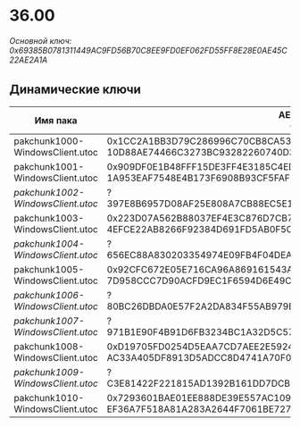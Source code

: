 # 36.00

###### Основной ключ: 0x69385B0781311449AC9FD56B70C8EE9FD0EF062FD55FF8E28E0AE45C22AE2A1A

## Динамические ключи

| Имя пака                          | AES Ключ</br>GUID                                                                                       | HiRes Текстуры |
|-----------------------------------|---------------------------------------------------------------------------------------------------------|----------------|
| pakchunk1000-WindowsClient.utoc   | 0x1CC2A1BB3D79C286996C70CB8CA5354AF0AA6B7A52D4029706FA0EE4630D559C</br>10D88AE74466C3273BC93282260740D3 | ❌             |
| pakchunk1001-WindowsClient.utoc   | 0x909DF0E1B48FFF15DE3FF4E3185C4ED06C5D25D08652A3A685FBA3164563CA71</br>1A953EAF7548E4B173F6908B93CF5FAF | ❌             |
| *pakchunk1002-WindowsClient.utoc* | ?</br>397E8B6957D08AF25E808A7CB88EC5E1 | ❌             |
| pakchunk1003-WindowsClient.utoc   | 0x223D07A562B88037EF4E3C876D7CB7E3A4ADAF56879994CA62A4A73136640B70</br>4EFCE22AB8266F92384D691FD5AB0F5C | ❌             |
| *pakchunk1004-WindowsClient.utoc* | ?</br>656EC88A830203354974E09FB4F04DEA | ❌             |
| pakchunk1005-WindowsClient.utoc   | 0x92CFC672E05E716CA96A869161543A2FA4DC5D46A94B4EEA0EDE160EB308E467</br>7D958CCC7D90ACFD9EC1F6594D6E49C1 | ✔️             |
| *pakchunk1006-WindowsClient.utoc* | ?</br>80BC26DBDA0E57F2A2DA834F55AB979E | ❌             |
| *pakchunk1007-WindowsClient.utoc* | ?</br>971B1E90F4B91D6FB3234BC1A32D5C57 | ❌             |
| pakchunk1008-WindowsClient.utoc   | 0xD19705FD0254D5EAA7CD7AEE2E592440372EAC04B97A87CDB6479536EFCFA0DC</br>AC33A405DF8913D5ADCC8D4741A70F03 | ✔️             |
| *pakchunk1009-WindowsClient.utoc* | ?</br>C3E81422F221815AD1392B161DD7DCB1 | ❌             |
| pakchunk1010-WindowsClient.utoc   | 0x7293601BAE01EE888DE39E557AC1093BB3C9ABF68B385B60E4B8BBBABB099D3A</br>EF36A7F518A81A283A2644F7061BE727 | ❌             |

